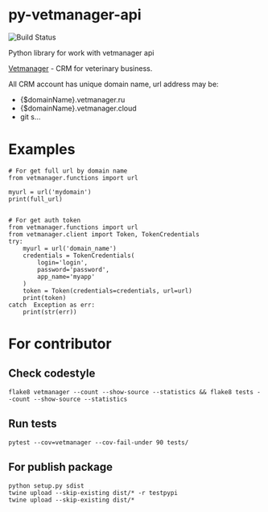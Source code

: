 # py-vetmanager-api

![Build Status](https://github.com/otis22/PyVetmanagerApi/workflows/Python%20package/badge.svg)

Python library for work with vetmanager api

[Vetmanager](https://vetmanager.ru) - CRM for veterinary business. 

All CRM account has unique domain name, url address may be:

* {$domainName}.vetmanager.ru
* {$domainName}.vetmanager.cloud
* git s...

# Examples

```
# For get full url by domain name
from vetmanager.functions import url

myurl = url('mydomain')
print(full_url)
```

```

# For get auth token
from vetmanager.functions import url
from vetmanager.client import Token, TokenCredentials
try:
    myurl = url('domain_name')
    credentials = TokenCredentials(
        login='login',
        password='password',
        app_name='myapp'
    )
    token = Token(credentials=credentials, url=url)
    print(token)
catch  Exception as err: 
    print(str(err))
```


# For contributor

## Check codestyle

```
flake8 vetmanager --count --show-source --statistics && flake8 tests --count --show-source --statistics
```

## Run tests

```pytest --cov=vetmanager --cov-fail-under 90 tests/```

## For publish package

```
python setup.py sdist
twine upload --skip-existing dist/* -r testpypi
twine upload --skip-existing dist/*
```